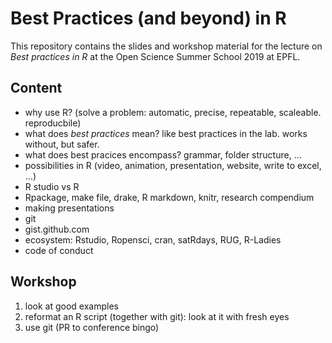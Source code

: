 # Best Practices (and beyond) in R

This repository contains the slides and workshop material for the lecture on _Best practices in R_ at the Open Science Summer School 2019 at EPFL. 

## Content

- why use R? (solve a problem: automatic, precise, repeatable, scaleable. reproducbile)
- what does _best practices_ mean? like best practices in the lab. works without, but safer. 
- what does best pracices encompass? grammar, folder structure, ...
- possibilities in R (video, animation, presentation, website, write to excel, ...)
- R studio vs R
- Rpackage, make file, drake, R markdown, knitr, research compendium
- making presentations
- git
- gist.github.com
- ecosystem: Rstudio, Ropensci, cran, satRdays, RUG, R-Ladies
- code of conduct

## Workshop

1. look at good examples
1. reformat an R script (together with git): look at it with fresh eyes
1. use git (PR to conference bingo)
